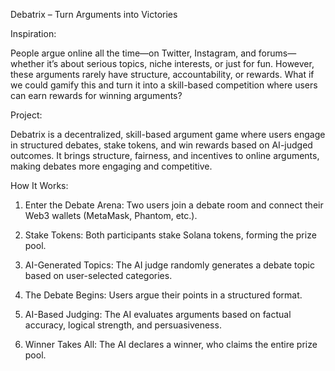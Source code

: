Debatrix – Turn Arguments into Victories

Inspiration:

People argue online all the time—on Twitter, Instagram, and forums—whether it’s about serious topics, niche interests, or just for fun. 
However, these arguments rarely have structure, accountability, or rewards. 
What if we could gamify this and turn it into a skill-based competition where users can earn rewards for winning arguments?

Project:

Debatrix is a decentralized, skill-based argument game where users engage in structured debates, stake tokens, and win rewards based on AI-judged outcomes. 
It brings structure, fairness, and incentives to online arguments, making debates more engaging and competitive.

How It Works:

1. Enter the Debate Arena: Two users join a debate room and connect their Web3 wallets (MetaMask, Phantom, etc.).

2. Stake Tokens: Both participants stake Solana tokens, forming the prize pool.

3. AI-Generated Topics: The AI judge randomly generates a debate topic based on user-selected categories.

4. The Debate Begins: Users argue their points in a structured format.

5. AI-Based Judging: The AI evaluates arguments based on factual accuracy, logical strength, and persuasiveness.

6. Winner Takes All: The AI declares a winner, who claims the entire prize pool.
